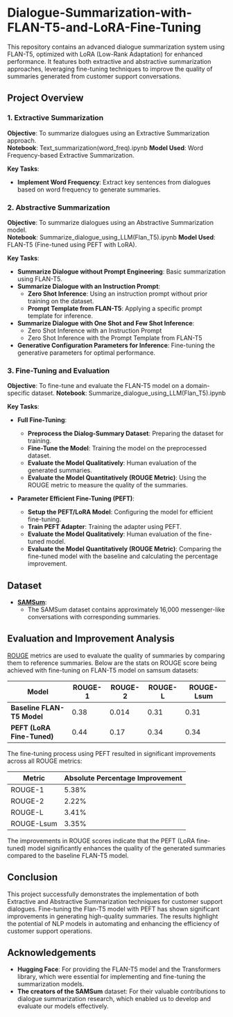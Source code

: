 # Dialogue-Summarization-with-FLAN-T5-and-LoRA-Fine-Tuning
This repository contains an advanced dialogue summarization system using FLAN-T5, optimized with LoRA (Low-Rank Adaptation) for enhanced performance. It features both extractive and abstractive summarization approaches, leveraging fine-tuning techniques to improve the quality of summaries generated from customer support conversations.


## Project Overview

### 1. Extractive Summarization
**Objective**: To summarize dialogues using an Extractive Summarization approach.  
**Notebook**: Text_summarization(word_freq).ipynb
**Model Used**: Word Frequency-based Extractive Summarization.

**Key Tasks**:
- **Implement Word Frequency**: Extract key sentences from dialogues based on word frequency to generate summaries.

### 2. Abstractive Summarization
**Objective**: To summarize dialogues using an Abstractive Summarization model.  
**Notebook**: Summarize_dialogue_using_LLM(Flan_T5).ipynb
**Model Used**: FLAN-T5 (Fine-tuned using PEFT with LoRA).

**Key Tasks**:
- **Summarize Dialogue without Prompt Engineering**: Basic summarization using FLAN-T5.
- **Summarize Dialogue with an Instruction Prompt**:
  - **Zero Shot Inference**: Using an instruction prompt without prior training on the dataset.
  - **Prompt Template from FLAN-T5**: Applying a specific prompt template for inference.
- **Summarize Dialogue with One Shot and Few Shot Inference**:
  - Zero Shot Inference with an Instruction Prompt
  - Zero Shot Inference with the Prompt Template from FLAN-T5
- **Generative Configuration Parameters for Inference**: Fine-tuning the generative parameters for optimal performance.

### 3. Fine-Tuning and Evaluation
**Objective**: To fine-tune and evaluate the FLAN-T5 model on a domain-specific dataset.
**Notebook**: Summarize_dialogue_using_LLM(Flan_T5).ipynb

**Key Tasks**:
- **Full Fine-Tuning**:
  - **Preprocess the Dialog-Summary Dataset**: Preparing the dataset for training.
  - **Fine-Tune the Model**: Training the model on the preprocessed dataset.
  - **Evaluate the Model Qualitatively**: Human evaluation of the generated summaries.
  - **Evaluate the Model Quantitatively (ROUGE Metric)**: Using the ROUGE metric to measure the quality of the summaries.
  
- **Parameter Efficient Fine-Tuning (PEFT)**:
  - **Setup the PEFT/LoRA Model**: Configuring the model for efficient fine-tuning.
  - **Train PEFT Adapter**: Training the adapter using PEFT.
  - **Evaluate the Model Qualitatively**: Human evaluation of the fine-tuned model.
  - **Evaluate the Model Quantitatively (ROUGE Metric)**: Comparing the fine-tuned model with the baseline and calculating the percentage improvement.
  
## Dataset

- **[SAMSum](https://huggingface.co/datasets/samsum)**:
  - The SAMSum dataset contains approximately 16,000 messenger-like conversations with corresponding summaries.
    

## Evaluation and Improvement Analysis

[ROUGE](https://en.wikipedia.org/wiki/ROUGE_(metric)) metrics are used to evaluate the quality of summaries by comparing them to reference summaries. Below are the stats on ROUGE score being achieved with fine-tuning on FLAN-T5 model on samsum datasets:

| Model                      | ROUGE-1 | ROUGE-2 | ROUGE-L | ROUGE-Lsum |
|----------------------------|---------|---------|---------|------------|
| **Baseline FLAN-T5 Model** | 0.38  | 0.014  | 0.31  | 0.31     |
| **PEFT (LoRA Fine-Tuned)** | 0.44  | 0.17  | 0.34  | 0.34     |

The fine-tuning process using PEFT resulted in significant improvements across all ROUGE metrics:

| Metric    | Absolute Percentage Improvement |
|-----------|---------------------------------|
| ROUGE-1   | 5.38%                          |
| ROUGE-2   | 2.22%                           |
| ROUGE-L   | 3.41%                          |
| ROUGE-Lsum| 3.35%                          |

The improvements in ROUGE scores indicate that the PEFT (LoRA fine-tuned) model significantly enhances the quality of the generated summaries compared to the baseline FLAN-T5 model.


## Conclusion
This project successfully demonstrates the implementation of both Extractive and Abstractive Summarization techniques for customer support dialogues. Fine-tuning the Flan-T5 model with PEFT has shown significant improvements in generating high-quality summaries. The results highlight the potential of NLP models in automating and enhancing the efficiency of customer support operations.


## Acknowledgements

- **Hugging Face**: For providing the FLAN-T5 model and the Transformers library, which were essential for implementing and fine-tuning the summarization models.
- **The creators of the SAMSum** dataset: For their valuable contributions to dialogue summarization research, which enabled us to develop and evaluate our models effectively.

